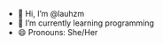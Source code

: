- 👋 Hi, I’m @lauhzm
- 🌱 I’m currently learning programming
- 😄 Pronouns: She/Her


<!---
lauhzm/lauhzm is a ✨ special ✨ repository because its `README.md` (this file) appears on your GitHub profile.
You can click the Preview link to take a look at your changes.
--->
